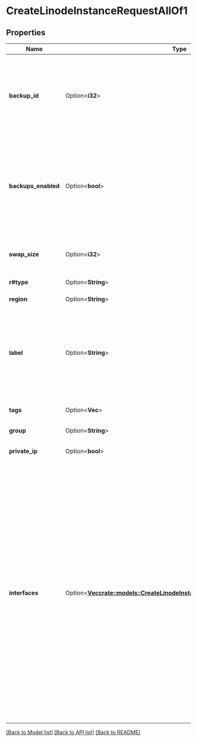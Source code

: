 # CreateLinodeInstanceRequestAllOf1

## Properties

Name | Type | Description | Notes
------------ | ------------- | ------------- | -------------
**backup_id** | Option<**i32**> | A Backup ID from another Linode's available backups. Your User must have `read_write` access to that Linode, the Backup must have a `status` of `successful`, and the Linode must be deployed to the same `region` as the Backup. See [GET /linode/instances/{linodeId}/backups](/docs/api/linode-instances/#backups-list) for a Linode's available backups.  This field and the `image` field are mutually exclusive.  | [optional]
**backups_enabled** | Option<**bool**> | If this field is set to `true`, the created Linode will automatically be enrolled in the Linode Backup service. This will incur an additional charge. The cost for the Backup service is dependent on the Type of Linode deployed.  This option is always treated as `true` if the account-wide `backups_enabled` setting is `true`.  See [account settings](/docs/api/account/#account-settings-view) for more information.  Backup pricing is included in the response from [/linodes/types](/docs/api/linode-types/#types-list)  | [optional]
**swap_size** | Option<**i32**> | When deploying from an Image, this field is optional, otherwise it is ignored. This is used to set the swap disk size for the newly-created Linode.  | [optional][default to 512]
**r#type** | Option<**String**> | The [Linode Type](/docs/api/linode-types/#types-list) of the Linode you are creating.  | [optional]
**region** | Option<**String**> | The [Region](/docs/api/regions/#regions-list) where the Linode will be located.  | [optional]
**label** | Option<**String**> | The Linode's label is for display purposes only. If no label is provided for a Linode, a default will be assigned.  Linode labels have the following constraints:    * Must begin and end with an alphanumeric character.   * May only consist of alphanumeric characters, dashes (`-`), underscores (`_`) or periods (`.`).   * Cannot have two dashes (`--`), underscores (`__`) or periods (`..`) in a row.  | [optional]
**tags** | Option<**Vec<String>**> | An array of tags applied to this object.  Tags are for organizational purposes only.  | [optional]
**group** | Option<**String**> | A deprecated property denoting a group label for this Linode.  | [optional]
**private_ip** | Option<**bool**> | If true, the created Linode will have private networking enabled and assigned a private IPv4 address.  | [optional]
**interfaces** | Option<[**Vec<crate::models::CreateLinodeInstanceRequestAllOf1InterfacesInner>**](createLinodeInstance_request_allOf_1_interfaces_inner.md)> | An array of Network Interfaces to add to this Linode's Configuration Profile.  Up to three interface objects can be entered in this array. The position in the array determines the interface to which the settings apply:  - First/0:  eth0 - Second/1: eth1 - Third/2:  eth2  When updating a Linode's interfaces, *each interface must be redefined*. An empty interfaces array results in a default public interface configuration only.  If no public interface is configured, public IP addresses are still assigned to the Linode but will not be usable without manual configuration.  **Note:** Changes to Linode interface configurations can be enabled by rebooting the Linode.  **Note:** Only Next Generation Network (NGN) data centers support VLANs. Use the Regions ([/regions](/docs/api/regions/)) endpoint to view the capabilities of data center regions. If a VLAN is attached to your Linode and you attempt to migrate or clone it to a non-NGN data center, the migration or cloning will not initiate. If a Linode cannot be migrated because of an incompatibility, you will be prompted to select a different data center or contact support.  **Note:** See the [VLANs Overview](/docs/products/networking/vlans/#technical-specifications) guide to view additional specifications and limitations.  | [optional]

[[Back to Model list]](../README.md#documentation-for-models) [[Back to API list]](../README.md#documentation-for-api-endpoints) [[Back to README]](../README.md)



